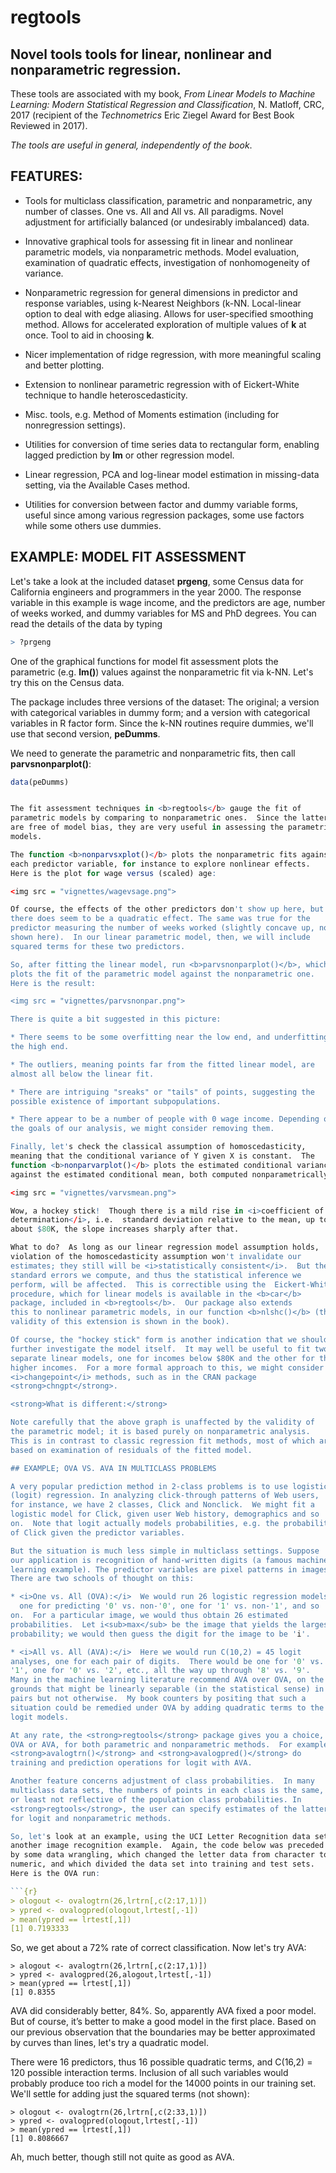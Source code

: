 # regtools 

## Novel tools tools for linear, nonlinear and nonparametric regression.

These tools are associated with my book, <i>From Linear
Models to Machine Learning: Modern Statistical Regression and
Classification</i>, N. Matloff, CRC, 2017 (recipient of the
*Technometrics* Eric Ziegel Award for Best Book Reviewed in 2017).

*The tools are useful in general, independently of the book*.

## FEATURES:

* Tools for multiclass classification, parametric and nonparametric, any
  number of classes.  One vs. All and All vs. All paradigms.  Novel
adjustment for artificially balanced (or undesirably imbalanced) data.

* Innovative graphical tools for assessing fit in linear and nonlinear
  parametric models, via nonparametric methods.  Model evaluation,
examination of quadratic effects, investigation of nonhomogeneity of
variance.

* Nonparametric regression for general dimensions in predictor and
  response variables, using k-Nearest Neighbors (k-NN.  Local-linear
option to deal with edge aliasing.  Allows for user-specified smoothing
method.  Allows for accelerated exploration of multiple values of **k**
at once.  Tool to aid in choosing **k**.

* Nicer implementation of ridge regression, with more meaningful scaling
and better plotting.

* Extension to nonlinear parametric regression with of Eickert-White
technique to handle heteroscedasticity.

* Misc. tools, e.g. Method of Moments estimation (including for
nonregression settings).

* Utilities for conversion of time series data to rectangular form,
  enabling lagged prediction by **lm** or other regression model.

* Linear regression, PCA and log-linear model estimation in missing-data
setting, via the Available Cases method.

* Utilities for conversion between factor and dummy variable forms,
  useful since among various regression packages, some use factors while
some others use dummies.

## EXAMPLE:  MODEL FIT ASSESSMENT

Let's take a look at the included dataset **prgeng**, some Census data
for California engineers and programmers in the year 2000. The response
variable in this example is wage income, and the predictors are age,
number of weeks worked, and dummy variables for MS and PhD degrees.
You can read the details of the data by typing

``` r
> ?prgeng
```

One of the graphical functions for model fit assessment plots the
parametric (e.g. **lm()**) values against the nonparametric fit via
k-NN.  Let's try this on the Census data.

The package includes three versions of the dataset:  The original; a
version with categorical variables in dummy form; and a version with
categorical variables in R factor form.  Since the k-NN routines require
dummies, we'll use that second version, **peDumms**.

We need to generate the parametric and nonparametric fits, then call
**parvsnonparplot()**:

``` r
data(peDumms)


The fit assessment techniques in <b>regtools</b> gauge the fit of
parametric models by comparing to nonparametric ones.  Since the latter
are free of model bias, they are very useful in assessing the parametric
models.

The function <b>nonparvsxplot()</b> plots the nonparametric fits against
each predictor variable, for instance to explore nonlinear effects.
Here is the plot for wage versus (scaled) age:

<img src = "vignettes/wagevsage.png">

Of course, the effects of the other predictors don't show up here, but
there does seem to be a quadratic effect. The same was true for the
predictor measuring the number of weeks worked (slightly concave up, not
shown here).  In our linear parametric model, then, we will include
squared terms for these two predictors.

So, after fitting the linear model, run <b>parvsnonparplot()</b>, which
plots the fit of the parametric model against the nonparametric one.
Here is the result:

<img src = "vignettes/parvsnonpar.png">

There is quite a bit suggested in this picture:

* There seems to be some overfitting near the low end, and underfitting at
the high end.  

* The outliers, meaning points far from the fitted linear model, are
almost all below the linear fit.

* There are intriguing "sreaks" or "tails" of points, suggesting the
possible existence of important subpopulations.

* There appear to be a number of people with 0 wage income. Depending on
the goals of our analysis, we might consider removing them.

Finally, let's check the classical assumption of homoscedasticity,
meaning that the conditional variance of Y given X is constant.  The
function <b>nonparvarplot()</b> plots the estimated conditional variance
against the estimated conditional mean, both computed nonparametrically:

<img src = "vignettes/varvsmean.png">

Wow, a hockey stick!  Though there is a mild rise in <i>coefficient of
determination</i>, i.e.  standard deviation relative to the mean, up to
about $80K, the slope increases sharply after that.

What to do?  As long as our linear regression model assumption holds,
violation of the homoscedasticity assumption won't invalidate our
estimates; they still will be <i>statistically consistent</i>.  But the
standard errors we compute, and thus the statistical inference we
perform, will be affected.  This is correctible using the  Eickert-White
procedure, which for linear models is available in the <b>car</b>
package, included in <b>regtools</b>.  Our package also extends
this to nonlinear parametric models, in our function <b>nlshc()</b> (the
validity of this extension is shown in the book).

Of course, the "hockey stick" form is another indication that we should
further investigate the model itself.  It may well be useful to fit two
separate linear models, one for incomes below $80K and the other for the
higher incomes.  For a more formal approach to this, we might consider
<i>changepoint</i> methods, such as in the CRAN package
<strong>chngpt</strong>.

<strong>What is different:</strong>

Note carefully that the above graph is unaffected by the validity of
the parametric model; it is based purely on nonparametric analysis.
This is in contrast to classic regression fit methods, most of which are
based on examination of residuals of the fitted model.

## EXAMPLE; OVA VS. AVA IN MULTICLASS PROBLEMS

A very popular prediction method in 2-class problems is to use logistic
(logit) regression. In analyzing click-through patterns of Web users,
for instance, we have 2 classes, Click and Nonclick.  We might fit a
logistic model for Click, given user Web history, demographics and so
on.  Note that logit actually models probabilities, e.g. the probability
of Click given the predictor variables.

But the situation is much less simple in multiclass settings. Suppose
our application is recognition of hand-written digits (a famous machine
learning example). The predictor variables are pixel patterns in images.
There are two schools of thought on this:

* <i>One vs. All (OVA):</i>  We would run 26 logistic regression models,
  one for predicting '0' vs. non-'0', one for '1' vs. non-'1', and so
on.  For a particular image, we would thus obtain 26 estimated
probabilities.  Let i<sub>max</sub> be the image that yields the largest
probability; we would then guess the digit for the image to be 'i'.

* <i>All vs. All (AVA):</i>  Here we would run C(10,2) = 45 logit
analyses, one for each pair of digits.  There would be one for '0' vs.
'1', one for '0' vs. '2', etc., all the way up through '8' vs. '9'.
Many in the machine learning literature recommend AVA over OVA, on the
grounds that might be linearly separable (in the statistical sense) in
pairs but not otherwise.  My book counters by positing that such a
situation could be remedied under OVA by adding quadratic terms to the
logit models.

At any rate, the <strong>regtools</strong> package gives you a choice,
OVA or AVA, for both parametric and nonparametric methods.  For example,
<strong>avalogtrn()</strong> and <strong>avalogpred()</strong> do
training and prediction operations for logit with AVA.

Another feature concerns adjustment of class probabilities.  In many
multiclass data sets, the numbers of points in each class is the same,
or least not reflective of the population class probabilities. In
<strong>regtools</strong>, the user can specify estimates of the latter,
for logit and nonparametric methods.

So, let's look at an example, using the UCI Letter Recognition data set,
another image recognition example.  Again, the code below was preceded
by some data wrangling, which changed the letter data from character to
numeric, and which divided the data set into training and test sets.
Here is the OVA run:

```{r}
> ologout <- ovalogtrn(26,lrtrn[,c(2:17,1)]) 
> ypred <- ovalogpred(ologout,lrtest[,-1]) 
> mean(ypred == lrtest[,1]) 
[1] 0.7193333 
```

So, we get about a 72% rate of correct classification.  Now let's try
AVA:

```{r}
> alogout <- avalogtrn(26,lrtrn[,c(2:17,1)])
> ypred <- avalogpred(26,alogout,lrtest[,-1])
> mean(ypred == lrtest[,1])
[1] 0.8355
```

AVA did considerably better, 84%.  So, apparently AVA fixed a poor
model. But of course, it’s better to make a good model in the first
place. Based on our previous observation that the boundaries may be
better approximated by curves than lines, let's try a quadratic model.

There were 16 predictors, thus 16 possible quadratic terms, and C(16,2)
= 120 possible interaction terms.  Inclusion of all such variables would
probably produce too rich a model for the 14000 points in our training
set.  We'll settle for adding just the squared terms (not shown):

```{r}
> ologout <- ovalogtrn(26,lrtrn[,c(2:33,1)])
> ypred <- ovalogpred(ologout,lrtest[,-1])
> mean(ypred == lrtest[,1])
[1] 0.8086667
```

Ah, much better, though still not quite as good as AVA.

